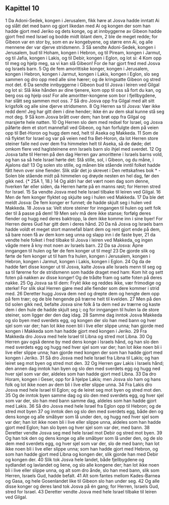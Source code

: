## Kapittel 10

1 Da Adoni-Sedek, kongen i Jerusalem, fikk høre at Josva hadde inntatt Ai og slått det med bann og gjort likedan med Ai og kongen der som han hadde gjort med Jeriko og dets konge, og at innbyggerne av Gibeon hadde gjort fred med Israel og bodde midt iblant dem,
2 ble de meget redde; for Gibeon var en stor by, som en av kongebyene, og større enn Ai, og alle mennene der var djerve stridsmenn.
3 Så sendte Adoni-Sedek, kongen i Jerusalem, bud til Hoham, kongen i Hebron, og til Piream, kongen i Jarmut, og til Jafia, kongen i Lakis, og til Debir, kongen i Eglon, og lot si:
4 Kom opp til meg og hjelp meg, sa vi kan slå Gibeon! For de har gjort fred med Josva og Israels barn.
5 Og de fem amorittiske konger, kongen i Jerusalem, kongen i Hebron, kongen i Jarmut, kongen i Lakis, kongen i Eglon, slo seg sammen og dro opp med alle sine hærer; og de kringsatte Gibeon og stred mot det.
6 Da sendte innbyggerne i Gibeon bud til Josva i leiren ved Gilgal og lot si: Slå ikke hånden av dine tjenere, kom opp til oss så fort du kan, og berg oss og hjelp oss! For alle amoritter-kongene som bor i fjellbygdene, har slått seg sammen mot oss.
7 Så dro Josva opp fra Gilgal med alt sitt krigsfolk og alle sine djerve stridsmenn.
8 Og Herren sa til Josva: Vær ikke redd dem! Jeg har gitt dem i dine hender; ikke én av dem skal kunne stå seg mot deg.
9 Så kom Josva brått over dem; han brøt opp fra Gilgal og marsjerte hele natten.
10 Og Herren slo dem med redsel for Israel, og Josva påførte dem et stort mannefall ved Gibeon, og han forfulgte dem på veien opp til Bet-Horon og hugg dem ned, helt til Aseka og Makkeda.
11 Som de nå flyktet for Israel og var på veien ned fra Bet-Horon, da lot Herren store steiner falle ned over dem fra himmelen helt til Aseka, så de døde; det omkom flere ved haglsteinene enn Israels barn slo ihjel med sverdet.
12 Og Josva talte til Herren på den dag Herren gav amorittene i Israels barns vold, og han sa så hele Israel hørte det: Stå stille, sol, i Gibeon, og du måne, i Ajalons dal!
13 Og solen sto stille, og månen ble stående inntil folket hadde fått hevn over sine fiender. Slik står det jo skrevet i Den rettskafnes bok * - Solen ble stående midt på himmelen og drøyde nesten en hel dag, før den gikk ned. {* 2SA 1, 18.}
14 Og aldri har det vært noen dag som denne, hverken før eller siden, da Herren hørte på en manns røst; for Herren stred for Israel.
15 Sa vendte Josva med hele Israel tilbake til leiren ved Gilgal.
16 Men de fem konger flyktet og skjulte seg i hulen ved Makkeda.
17 Da ble det meldt Josva: De fem konger er funnet; de hadde skjult seg i hulen ved Makkeda.
18 Josva sa: Velt store steiner for inngangen til hulen og sett folk der til å passe på dem!
19 Men selv må dere ikke stanse; forfølg deres fiender og hugg ned deres baktropp, la dem ikke komme inn i sine byer! For Herren deres Gud har gitt dem i deres hånd.
20 Da nå Josva og Israels barn hadde voldt et meget stort mannefall blant dem og rent gjort ende på dem, så bare noen få av dem kom seg unna og slapp inn i de faste byer,
21 da vendte hele folket i fred tilbake til Josva i leiren ved Makkeda, og ingen vågde mere å kny mot noen av Israels barn.
22 Da sa Josva: Åpne inngangen til hulen og før de fem konger ut til meg!
23 De gjorde slik og førte de fem konger ut til ham fra hulen, kongen i Jerusalem, kongen i Hebron, kongen i Jarmut, kongen i Lakis, kongen i Eglon.
24 Og da de hadde ført disse konger ut til Josva, kalte Josva alle Israels menn til seg og sa til førerne for de stridsmenn som hadde draget med ham: Kom hit og sett foten på nakken av disse konger! Og de trådte fram og satte foten på deres nakke.
25 Og Josva sa til dem: Frykt ikke og reddes ikke, vær frimodige og sterke! For slik skal Herren gjøre med alle fiender som dere kommer i strid med.
26 Deretter hugg Josva dem ned og drepte dem og hengte dem opp på fem trær; og de ble hengende på trærne helt til kvelden.
27 Men på den tid solen gikk ned, befalte Josva sine folk å ta dem ned av trærne og kaste dem i den hule de hadde skjult seg i; og for inngangen til hulen la de store steiner, som ligger der den dag idag.
28 Samme dag inntok Josva Makkeda og slo byen med sverdets egg, og kongen der slo han med bann og hver sjel som var der; han lot ikke noen bli i live eller slippe unna; han gjorde med kongen i Makkeda som han hadde gjort med kongen i Jeriko.
29 Fra Makkeda dro Josva med hele Israel til Libna og stred mot Libna.
30 Og Herren gav også denne by med dens konge i Israels hånd, og han slo den med sverdets egg og hugg ned hver sjel som var der; han lot ikke noen bli i live eller slippe unna; han gjorde med kongen der som han hadde gjort med kongen i Jeriko.
31 Så dro Josva med hele Israel fra Libna til Lakis; og han leiret seg mot byen og stred mot den.
32 Og Herren gav Lakis i Israels hånd; den annen dag inntok han byen og slo den med sverdets egg og hugg ned hver sjel som var der, aldeles som han hadde gjort med Libna.
33 Da dro Horam, kongen i Geser, opp for å hjelpe Lakis; men Josva slo ham og hans folk og lot ikke noen av dem bli i live eller slippe unna.
34 Fra Lakis dro Josva med hele Israel til Eglon; og de leiret seg mot byen og stred mot den.
35 Og de inntok byen samme dag og slo den med sverdets egg, og hver sjel som var der, slo han med bann samme dag, aldeles som han hadde gjort med Lakis.
36 Så dro Josva med hele Israel fra Eglon opp til Hebron; og de stred mot byen
37 og inntok den og slo den med sverdets egg, både den og dens konge og alle småbyer som lå under den, og hugg ned hver sjel som var der; han lot ikke noen bli i live eller slippe unna, aldeles som han hadde gjort med Eglon; han slo byen og hver sjel som var der, med bann.
38 Deretter vendte Josva seg med hele Israel mot Debir og stred mot byen.
39 Og han tok den og dens konge og alle småbyer som lå under den, og de slo dem med sverdets egg, og hver sjel som var der, slo de med bann; han lot ikke noen bli i live eller slippe unna; som han hadde gjort med Hebron, og som han hadde gjort med Libna og kongen der, slik gjorde han med Debir og kongen der.
40 Slik tok Josva hele landet, både fjellbygdene og sydlandet og lavlandet og liene, og slo alle kongene der; han lot ikke noen bli i live eller slippe unna, og alt som dro ånde, slo han med bann, slik som Herren, Israels Gud, hadde befalt.
41 Alt som fantes mellom Kades-Barnea og Gasa, og hele Gosenlandet like til Gibeon slo han under seg.
42 Og alle disse konger og deres land tok Josva på én gang; for Herren, Israels Gud, stred for Israel.
43 Deretter vendte Josva med hele Israel tilbake til leiren ved Gilgal.
